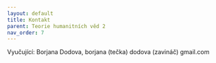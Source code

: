 ```yaml
---
layout: default
title: Kontakt
parent: Teorie humanitních věd 2
nav_order: 7
---
```


Vyučující: Borjana Dodova, borjana (tečka) dodova (zavináč) gmail.com

